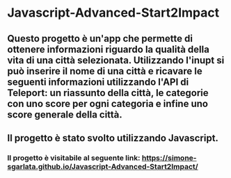 # Javascript-Advanced-Start2Impact

## Questo progetto è un'app che permette di ottenere informazioni riguardo la qualità della vita di una città selezionata. Utilizzando l'inupt si può inserire il nome di una città e ricavare le seguenti informazioni utilizzando l'API di Teleport: un riassunto della città, le categorie con uno score per ogni categoria e infine uno score generale della città.

## Il progetto è stato svolto utilizzando Javascript.

### Il progetto è visitabile al seguente link: https://simone-sgarlata.github.io/Javascript-Advanced-Start2Impact/
